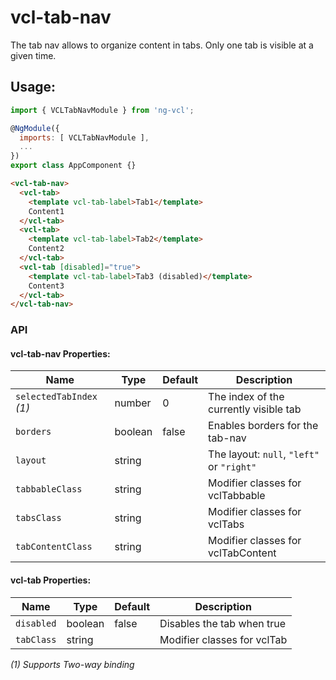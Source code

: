 # vcl-tab-nav
The tab nav allows to organize content in tabs.
Only one tab is visible at a given time.

## Usage:

```js
import { VCLTabNavModule } from 'ng-vcl';

@NgModule({
  imports: [ VCLTabNavModule ],
  ...
})
export class AppComponent {}
```

```html
<vcl-tab-nav>
  <vcl-tab>
    <template vcl-tab-label>Tab1</template>
    Content1
  </vcl-tab>
  <vcl-tab>
    <template vcl-tab-label>Tab2</template>
    Content2
  </vcl-tab>
  <vcl-tab [disabled]="true">
    <template vcl-tab-label>Tab3 (disabled)</template>
    Content3
  </vcl-tab>
</vcl-tab-nav>
```

### API 

#### vcl-tab-nav Properties:

| Name                     | Type        | Default  | Description
| ------------             | ----------- | -------- |--------------
| `selectedTabIndex` *(1)* | number      |        0 | The index of the currently visible tab
| `borders`                | boolean     |    false | Enables borders for the tab-nav
| `layout`                 | string      |          | The layout: `null`, `"left"` or `"right"`
| `tabbableClass`          | string      |          | Modifier classes for vclTabbable
| `tabsClass`              | string      |          | Modifier classes for vclTabs
| `tabContentClass`        | string      |          | Modifier classes for vclTabContent

#### vcl-tab Properties:

| Name                     | Type        | Default  | Description
| ------------             | ----------- | -------- |--------------
| `disabled`               | boolean     |   false  | Disables the tab when true   
| `tabClass`               | string      |          | Modifier classes for vclTab   

*(1) Supports Two-way binding*
